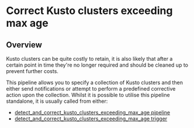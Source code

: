 # Correct Kusto clusters exceeding max age

## Overview

Kusto clusters can be quite costly to retain, it is also likely that after a certain point in time they're no longer required and should be cleaned up to prevent further costs.

This pipeline allows you to specify a collection of Kusto clusters and then either send notifications or attempt to perform a predefined corrective action upon the collection.
Whilst it is possible to utilise this pipeline standalone, it is usually called from either:
- [detect_and_correct_kusto_clusters_exceeding_max_age pipeline](https://hub.flowpipe.io/mods/turbot/azure_thrifty/pipelines/azure_thrifty.pipeline.detect_and_correct_kusto_clusters_exceeding_max_age)
- [detect_and_correct_kusto_clusters_exceeding_max_age trigger](https://hub.flowpipe.io/mods/turbot/azure_thrifty/triggers/azure_thrifty.trigger.query.detect_and_correct_kusto_clusters_exceeding_max_age)